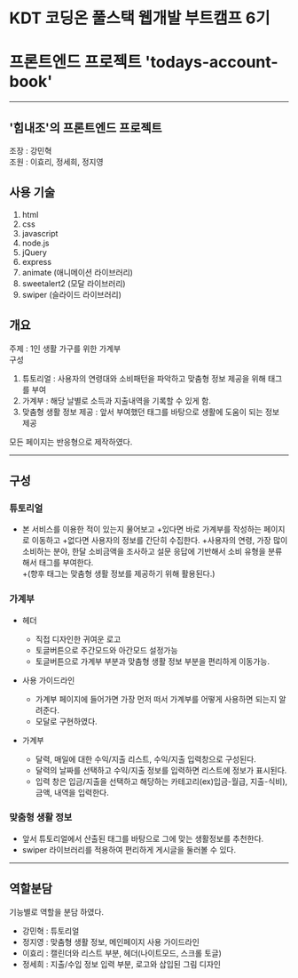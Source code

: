 # KDT 코딩온 풀스택 웹개발 부트캠프 6기   
# 프론트엔드 프로젝트 'todays-account-book'   
---

## '힘내조'의 프론트엔드 프로젝트   
조장 : 강민혁    
조원 : 이효리, 정세희, 정지영   

## 사용 기술   
1. html   
2. css   
3. javascript   
4. node.js   
5. jQuery   
6. express
7. animate (애니메이션 라이브러리)   
8. sweetalert2 (모달 라이브러리)   
9. swiper (슬라이드 라이브러리)

## 개요   
주제 : 1인 생활 가구를 위한 가계부    
구성   
  1. 튜토리얼 : 사용자의 연령대와 소비패턴을 파악하고 맞춤형 정보 제공을 위해 태그를 부여     
  2. 가계부 : 해당 날별로 소득과 지출내역을 기록할 수 있게 함.    
  3. 맞춤형 생활 정보 제공 : 앞서 부여했던 태그를 바탕으로 생활에 도움이 되는 정보 제공   
  

  
 모든 페이지는 반응형으로 제작하였다. 

---
## 구성   

### 튜토리얼 
* 본 서비스를 이용한 적이 있는지 물어보고
  +있다면 바로 가계부를 작성하는 페이지로 이동하고 
  +없다면 사용자의 정보를 간단히 수집한다. 
  +사용자의 연령, 가장 많이 소비하는 분야, 한달 소비금액을 조사하고 설문 응답에 기반해서 소비 유형을 분류해서 태그를 부여한다.   
  +(향후 태그는 맞춤형 생활 정보를 제공하기 위해 활용된다.)


### 가계부   
* 헤더   
  + 직접 디자인한 귀여운 로고   
  + 토글버튼으로 주간모드와 아간모드 설정가능   
  + 토글버튼으로 가계부 부분과 맞춤형 생활 정보 부분을 편리하게 이동가능. 
  
* 사용 가이드라인
  + 가계부 페이지에 들어가면 가장 먼저 떠서 가계부를 어떻게 사용하면 되는지 알려준다. 
  + 모달로 구현하였다. 
 
* 가계부   
  + 달력, 매일에 대한 수익/지출 리스트, 수익/지출 입력창으로 구성된다.     
  + 달력의 날짜를 선택하고 수익/지출 정보를 입력하면 리스트에 정보가 표시된다.  
  + 입력 창은 입금/지출을 선택하고 해당하는 카테고리(ex)입금-월급, 지출-식비), 금액, 내역을 입력한다.   
 
 ### 맞춤형 생활 정보
 * 앞서 튜토리얼에서 산출된 태그를 바탕으로 그에 맞는 생활정보를 추천한다. 
 * swiper 라이브러리를 적용하여 편리하게 게시글을 둘러볼 수 있다. 

---
 
 ## 역할분담
기능별로 역할을 분담 하였다. 
+ 강민혁 : 튜토리얼
+ 정지영 : 맞춤형 생활 정보, 메인페이지 사용 가이드라인
+ 이효리 : 캘린더와 리스트 부분, 헤더(나이트모드, 스크롤 토글)
+ 정세희 : 지출/수입 정보 입력 부분, 로고와 삽입된 그림 디자인
    




